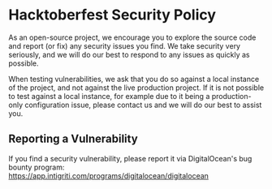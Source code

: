 # Hacktoberfest Security Policy

As an open-source project, we encourage you to explore the source code and
report (or fix) any security issues you find. We take security very seriously,
and we will do our best to respond to any issues as quickly as possible.

When testing vulnerabilities, we ask that you do so against a local instance of
the project, and not against the live production project. If it is not possible
to test against a local instance, for example due to it being a production-only
configuration issue, please contact us and we will do our best to assist you.

## Reporting a Vulnerability

If you find a security vulnerability, please report it via DigitalOcean's bug
bounty program: <https://app.intigriti.com/programs/digitalocean/digitalocean>
